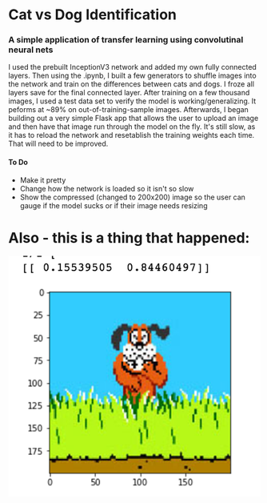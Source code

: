 # Cat vs Dog Identification
### A simple application of transfer learning using convolutinal neural nets

I used the prebuilt InceptionV3 network and added my own fully connected
layers. Then using the .ipynb, I built a few generators to shuffle images into
the network and train on the differences between cats and dogs. I froze all
layers save for the final connected layer. After training on a few thousand
images, I used a test data set to verify the model is working/generalizing. It
peforms at ~89% on out-of-training-sample images. Afterwards, I began building
out a very simple Flask app that allows the user to upload an image and then
have that image run through the model on the fly. It's still slow, as it has
to reload the network and resetablish the training weights each time. That
will need to be improved.

#### To Do
* Make it pretty
* Change how the network is loaded so it isn't so slow
* Show the compressed (changed to 200x200) image so the user can gauge if the
model sucks or if their image needs resizing

# Also - this is a thing that happened:

![DuckHunt Dog](readmeImage/duckhuntDog.png)
